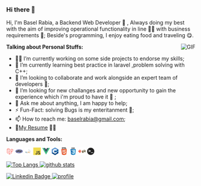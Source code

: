 ### Hi there 👋


Hi, I'm Basel Rabia, a Backend Web Developer 🚀 , Always doing my best with the aim of improving operational functionality in line 👨‍💻
with business requirements 🤝; Beside's programming, I enjoy eating food and traveling 😋.

  <img align="right" alt="GIF" src="https://media.giphy.com/media/836HiJc7pgzy8iNXCn/giphy.gif" />
  
**Talking about Personal Stuffs:**

- 👨‍💻 I’m currently working on some side projects to endorse my skills;
- 🌱 I’m currently learning best practice in laravel ,problem solving with C++; 
- 👯 I’m looking to collaborate and work alongside an expert team of developers 🤝;
- 🤔 I’m looking for new challanges and new opportunity to gain the experience which i'm proud to have it 🤩 ;
- 💬 Ask me about anything, I am happy to help;
- ⚡️ Fun-Fact: solving Bugs is my enteritanment 🤗;
- 📫 How to reach me: baselrabia@gmail.com;
- 📝[My Resume](https://drive.google.com/file/d/1XPE60w0nBlT_MmHpkpMvV59T1UB6tfah/view) 👨‍💻

**Languages and Tools:**  

<code><img height="20" src="https://raw.githubusercontent.com/github/explore/80688e429a7d4ef2fca1e82350fe8e3517d3494d/topics/laravel/laravel.png"></code>
<code><img height="20" src="https://raw.githubusercontent.com/github/explore/80688e429a7d4ef2fca1e82350fe8e3517d3494d/topics/php/php.png"></code>
<code><img height="20" src="https://raw.githubusercontent.com/github/explore/80688e429a7d4ef2fca1e82350fe8e3517d3494d/topics/mysql/mysql.png"></code>
<code><img height="20" src="https://raw.githubusercontent.com/github/explore/80688e429a7d4ef2fca1e82350fe8e3517d3494d/topics/javascript/javascript.png"></code>
<code><img height="20" src="https://raw.githubusercontent.com/github/explore/80688e429a7d4ef2fca1e82350fe8e3517d3494d/topics/vue/vue.png"></code>
<code><img height="20" src="https://raw.githubusercontent.com/github/explore/80688e429a7d4ef2fca1e82350fe8e3517d3494d/topics/cpp/cpp.png"></code>
<code><img height="20" src="https://raw.githubusercontent.com/github/explore/80688e429a7d4ef2fca1e82350fe8e3517d3494d/topics/html/html.png"></code>
<code><img height="20" src="https://raw.githubusercontent.com/github/explore/80688e429a7d4ef2fca1e82350fe8e3517d3494d/topics/css/css.png"></code>
<code><img height="20" src="https://raw.githubusercontent.com/github/explore/80688e429a7d4ef2fca1e82350fe8e3517d3494d/topics/git/git.png"></code>
<code><img height="20" src="https://raw.githubusercontent.com/github/explore/80688e429a7d4ef2fca1e82350fe8e3517d3494d/topics/terminal/terminal.png"></code>



<!--
**baselrabia/baselrabia** is a ✨ _special_ ✨ repository because its `README.md` (this file) appears on your GitHub profile.

Here are some ideas to get you started:

- 🔭 I’m currently working on ...
- 🌱 I’m currently learning ...
- 👯 I’m looking to collaborate on ...
- 🤔 I’m looking for help with ...
- 💬 Ask me about ...
- 📫 How to reach me: ...
- 😄 Pronouns: ...
- ⚡ Fun fact: ...
-->

[ ![Top Langs](https://github-readme-stats.vercel.app/api/top-langs/?username=baselrabia&layout=compact)
![github stats](https://github-readme-stats.vercel.app/api?username=baselrabia )](https://github-readme-stats.vercel.app/api/top-langs/?username=baselrabia)
 
[![Linkedin Badge](https://img.shields.io/badge/-Basel%20Rabia-292929?style=flat-square&logo=Linkedin&logoColor=white&link=https://www.linkedin.com/in/baselrabia/)
![profile](https://gpvc.arturio.dev/baselrabia)](https://www.linkedin.com/in/baselrabia/)

